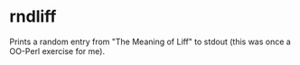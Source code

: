 rndliff
=======

Prints a random entry from "The Meaning of Liff" to stdout (this was once a OO-Perl exercise for me).
